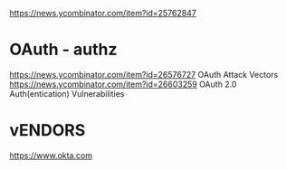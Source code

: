 
https://news.ycombinator.com/item?id=25762847

# OAuth - authz
https://news.ycombinator.com/item?id=26576727 OAuth Attack Vectors
https://news.ycombinator.com/item?id=26603259 OAuth 2.0 Auth(entication) Vulnerabilities

# vENDORS
https://www.okta.com
